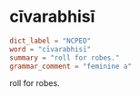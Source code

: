 # cīvarabhisī

``` toml
dict_label = "NCPED"
word = "cīvarabhisī"
summary = "roll for robes."
grammar_comment = "feminine a"
```

roll for robes.

